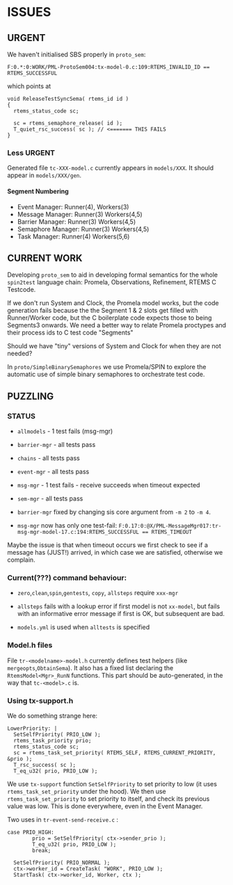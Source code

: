 # ISSUES

## URGENT

We haven't initialised SBS properly in `proto_sem`:

```
F:0.*:0:WORK/PML-ProtoSem004:tx-model-0.c:109:RTEMS_INVALID_ID == RTEMS_SUCCESSFUL
```

which points at

```
void ReleaseTestSyncSema( rtems_id id )
{
  rtems_status_code sc;

  sc = rtems_semaphore_release( id );
  T_quiet_rsc_success( sc ); // <======= THIS FAILS
}

```

### Less URGENT

Generated file `tc-XXX-model.c` currently appears in `models/XXX`.
It should appear in `models/XXX/gen`.

#### Segment Numbering

- Event Manager: Runner(4), Workers(3)
- Message Manager: Runner(3) Workers(4,5)
- Barrier Manager: Runner(3) Workers(4,5)
- Semaphore Manager: Runner(3) Workers(4,5)
- Task Manager: Runner(4) Workers(5,6)

## CURRENT WORK

Developing `proto_sem` to aid in developing formal semantics for the whole `spin2test` language chain: Promela, Observations, Refinement, RTEMS C Testcode.

If we don't run System and Clock, the Promela model works,
but the code generation fails because the the Segment 1  & 2 slots get filled with Runner/Worker code, but the C boilerplate code expects those to being Segments3 onwards.
We need a better way to relate Promela proctypes and their process ids to C test code "Segments"

Should we have "tiny" versions of System and Clock for when they are not needed?


In `proto/SimpleBinarySemaphores` we use Promela/SPIN to explore the automatic use of simple binary semaphores to orchestrate test code.

## PUZZLING

### STATUS

 * `allmodels` - 1 test fails (msg-mgr)
 * `barrier-mgr` - all tests pass  
 * `chains` - all tests pass 
 * `event-mgr` - all tests pass
 * `msg-mgr` - 1 test fails  - receive succeeds when timeout expected
 * `sem-mgr` - all tests pass

 * `barrier-mgr` fixed by changing sis core argument from `-m 2` to `-m 4`.
 * `msg-mgr` now has only one test-fail: 
    `F:0.17:0:@X/PML-MessageMgr017:tr-msg-mgr-model-17.c:194:RTEMS_SUCCESSFUL == RTEMS_TIMEOUT`

Maybe the issue is that when timeout occurs we first check to see if a message
has (JUST!) arrived, in which case we are satisfied, otherwise we complain.
 

### Current(???) command behaviour:
 
 * `zero`,`clean`,`spin`,`gentests`, `copy`, `allsteps` require `xxx-mgr`

 * `allsteps` fails with a lookup error if first model is not `xx-model`,
    but fails with an informative error message if first is OK, 
    but subsequent are bad.

 * `models.yml` is used when `alltests` is specified
 

### Model.h files

File `tr-<modelname>-model.h` currently defines test helpers 
(like `mergeopts`,`ObtainSema`).
It also has a fixed list declaring the `RtemsModel<Mgr>_RunN` functions.
This part should be auto-generated, in the way that `tc-<model>.c` is.

### Using tx-support.h

We do something strange here:

```
LowerPriority: |
  SetSelfPriority( PRIO_LOW );
  rtems_task_priority prio;
  rtems_status_code sc;
  sc = rtems_task_set_priority( RTEMS_SELF, RTEMS_CURRENT_PRIORITY, &prio );
  T_rsc_success( sc );
  T_eq_u32( prio, PRIO_LOW );
```

We use `tx-support` function `SetSelfPriority` to set priority to low
(it uses `rtems_task_set_priority` under the hood).
We then use `rtems_task_set_priority` to set priority to itself,
and check its previous value was low.
This is done everywhere, even in the Event Manager.

Two uses in `tr-event-send-receive.c` :

```
case PRIO_HIGH:
        prio = SetSelfPriority( ctx->sender_prio );
        T_eq_u32( prio, PRIO_LOW );
        break;

  SetSelfPriority( PRIO_NORMAL );
  ctx->worker_id = CreateTask( "WORK", PRIO_LOW );
  StartTask( ctx->worker_id, Worker, ctx );        
```

